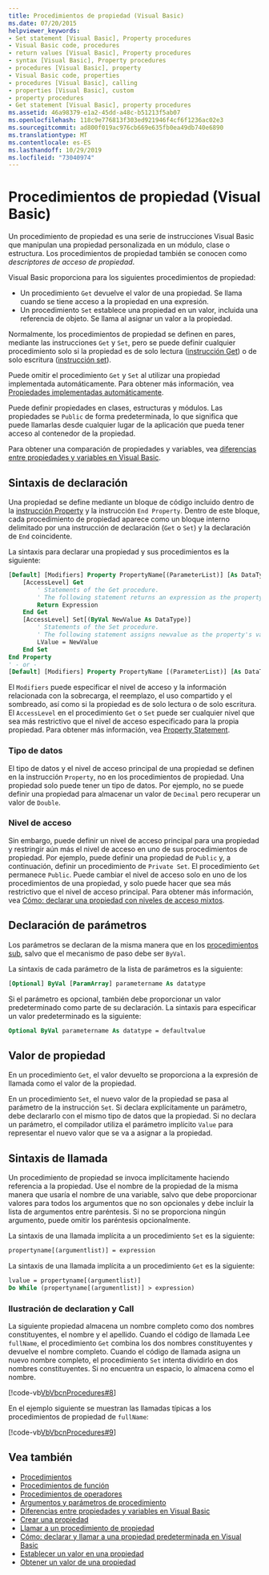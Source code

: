 ```yaml
---
title: Procedimientos de propiedad (Visual Basic)
ms.date: 07/20/2015
helpviewer_keywords:
- Set statement [Visual Basic], Property procedures
- Visual Basic code, procedures
- return values [Visual Basic], Property procedures
- syntax [Visual Basic], Property procedures
- procedures [Visual Basic], property
- Visual Basic code, properties
- procedures [Visual Basic], calling
- properties [Visual Basic], custom
- property procedures
- Get statement [Visual Basic], property procedures
ms.assetid: 46a98379-e1a2-45dd-a48c-b51213f5ab07
ms.openlocfilehash: 118c9e776813f303ed921946f4cf6f1236ac02e3
ms.sourcegitcommit: ad800f019ac976cb669e635fb0ea49db740e6890
ms.translationtype: MT
ms.contentlocale: es-ES
ms.lasthandoff: 10/29/2019
ms.locfileid: "73040974"
---
```

# <a name="property-procedures-visual-basic"></a>Procedimientos de propiedad (Visual Basic)

Un procedimiento de propiedad es una serie de instrucciones Visual Basic que manipulan una propiedad personalizada en un módulo, clase o estructura. Los procedimientos de propiedad también se conocen como *descriptores de acceso de propiedad*.

Visual Basic proporciona para los siguientes procedimientos de propiedad:

- Un procedimiento `Get` devuelve el valor de una propiedad. Se llama cuando se tiene acceso a la propiedad en una expresión.
- Un procedimiento `Set` establece una propiedad en un valor, incluida una referencia de objeto. Se llama al asignar un valor a la propiedad.

Normalmente, los procedimientos de propiedad se definen en pares, mediante las instrucciones `Get` y `Set`, pero se puede definir cualquier procedimiento solo si la propiedad es de solo lectura ([instrucción Get](../../../../visual-basic/language-reference/statements/get-statement.md)) o de solo escritura ([instrucción set](../../../../visual-basic/language-reference/statements/set-statement.md)).

Puede omitir el procedimiento `Get` y `Set` al utilizar una propiedad implementada automáticamente. Para obtener más información, vea [Propiedades implementadas automáticamente](./auto-implemented-properties.md).

Puede definir propiedades en clases, estructuras y módulos. Las propiedades se `Public` de forma predeterminada, lo que significa que puede llamarlas desde cualquier lugar de la aplicación que pueda tener acceso al contenedor de la propiedad.

Para obtener una comparación de propiedades y variables, vea [diferencias entre propiedades y variables en Visual Basic](differences-between-properties-and-variables.md).

## <a name="declaration-syntax"></a>Sintaxis de declaración

Una propiedad se define mediante un bloque de código incluido dentro de la [instrucción Property](../../../../visual-basic/language-reference/statements/property-statement.md) y la instrucción `End Property`. Dentro de este bloque, cada procedimiento de propiedad aparece como un bloque interno delimitado por una instrucción de declaración (`Get` o `Set`) y la declaración de `End` coincidente.

La sintaxis para declarar una propiedad y sus procedimientos es la siguiente:

```vb
[Default] [Modifiers] Property PropertyName[(ParameterList)] [As DataType]
    [AccessLevel] Get
        ' Statements of the Get procedure.
        ' The following statement returns an expression as the property's value.
        Return Expression
    End Get
    [AccessLevel] Set[(ByVal NewValue As DataType)]
        ' Statements of the Set procedure.
        ' The following statement assigns newvalue as the property's value.
        LValue = NewValue
    End Set
End Property
' - or -
[Default] [Modifiers] Property PropertyName [(ParameterList)] [As DataType]
```

El `Modifiers` puede especificar el nivel de acceso y la información relacionada con la sobrecarga, el reemplazo, el uso compartido y el sombreado, así como si la propiedad es de solo lectura o de solo escritura. El `AccessLevel` en el procedimiento `Get` o `Set` puede ser cualquier nivel que sea más restrictivo que el nivel de acceso especificado para la propia propiedad. Para obtener más información, vea [Property Statement](../../../../visual-basic/language-reference/statements/property-statement.md).

### <a name="data-type"></a>Tipo de datos

El tipo de datos y el nivel de acceso principal de una propiedad se definen en la instrucción `Property`, no en los procedimientos de propiedad. Una propiedad solo puede tener un tipo de datos. Por ejemplo, no se puede definir una propiedad para almacenar un valor de `Decimal` pero recuperar un valor de `Double`.

### <a name="access-level"></a>Nivel de acceso

Sin embargo, puede definir un nivel de acceso principal para una propiedad y restringir aún más el nivel de acceso en uno de sus procedimientos de propiedad. Por ejemplo, puede definir una propiedad de `Public` y, a continuación, definir un procedimiento de `Private Set`. El procedimiento `Get` permanece `Public`. Puede cambiar el nivel de acceso solo en uno de los procedimientos de una propiedad, y solo puede hacer que sea más restrictivo que el nivel de acceso principal. Para obtener más información, vea [Cómo: declarar una propiedad con niveles de acceso mixtos](how-to-declare-a-property-with-mixed-access-levels.md).

## <a name="parameter-declaration"></a>Declaración de parámetros

Los parámetros se declaran de la misma manera que en los [procedimientos sub](sub-procedures.md), salvo que el mecanismo de paso debe ser `ByVal`.

La sintaxis de cada parámetro de la lista de parámetros es la siguiente:

```vb
[Optional] ByVal [ParamArray] parametername As datatype
```

Si el parámetro es opcional, también debe proporcionar un valor predeterminado como parte de su declaración. La sintaxis para especificar un valor predeterminado es la siguiente:

```vb
Optional ByVal parametername As datatype = defaultvalue
```

## <a name="property-value"></a>Valor de propiedad

En un procedimiento `Get`, el valor devuelto se proporciona a la expresión de llamada como el valor de la propiedad.

En un procedimiento `Set`, el nuevo valor de la propiedad se pasa al parámetro de la instrucción `Set`. Si declara explícitamente un parámetro, debe declararlo con el mismo tipo de datos que la propiedad. Si no declara un parámetro, el compilador utiliza el parámetro implícito `Value` para representar el nuevo valor que se va a asignar a la propiedad.

## <a name="calling-syntax"></a>Sintaxis de llamada

Un procedimiento de propiedad se invoca implícitamente haciendo referencia a la propiedad. Use el nombre de la propiedad de la misma manera que usaría el nombre de una variable, salvo que debe proporcionar valores para todos los argumentos que no son opcionales y debe incluir la lista de argumentos entre paréntesis. Si no se proporciona ningún argumento, puede omitir los paréntesis opcionalmente.

La sintaxis de una llamada implícita a un procedimiento `Set` es la siguiente:

```vb
propertyname[(argumentlist)] = expression
```

La sintaxis de una llamada implícita a un procedimiento `Get` es la siguiente:

```vb
lvalue = propertyname[(argumentlist)]
Do While (propertyname[(argumentlist)] > expression)
```

### <a name="illustration-of-declaration-and-call"></a>Ilustración de declaration y Call

La siguiente propiedad almacena un nombre completo como dos nombres constituyentes, el nombre y el apellido. Cuando el código de llamada Lee `fullName`, el procedimiento `Get` combina los dos nombres constituyentes y devuelve el nombre completo. Cuando el código de llamada asigna un nuevo nombre completo, el procedimiento `Set` intenta dividirlo en dos nombres constituyentes. Si no encuentra un espacio, lo almacena como el nombre.

[!code-vb[VbVbcnProcedures#8](~/samples/snippets/visualbasic/VS_Snippets_VBCSharp/VbVbcnProcedures/VB/Class1.vb#8)]

En el ejemplo siguiente se muestran las llamadas típicas a los procedimientos de propiedad de `fullName`:

[!code-vb[VbVbcnProcedures#9](~/samples/snippets/visualbasic/VS_Snippets_VBCSharp/VbVbcnProcedures/VB/Class1.vb#9)]

## <a name="see-also"></a>Vea también

- [Procedimientos](index.md)
- [Procedimientos de función](function-procedures.md)
- [Procedimientos de operadores](operator-procedures.md)
- [Argumentos y parámetros de procedimiento](procedure-parameters-and-arguments.md)
- [Diferencias entre propiedades y variables en Visual Basic](differences-between-properties-and-variables.md)
- [Crear una propiedad](how-to-create-a-property.md)
- [Llamar a un procedimiento de propiedad](how-to-call-a-property-procedure.md)
- [Cómo: declarar y llamar a una propiedad predeterminada en Visual Basic](how-to-declare-and-call-a-default-property.md)
- [Establecer un valor en una propiedad](how-to-put-a-value-in-a-property.md)
- [Obtener un valor de una propiedad](how-to-get-a-value-from-a-property.md)

